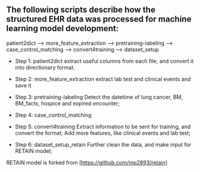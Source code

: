 ## The following scripts describe how the structured EHR data was processed for machine learning model development:
patient2dict --> more_feature_extraction --> pretraining-labeling --> case_control_matching --> convert4training --> dataset_setup

- Step 1: patient2dict
extract useful columns from each file, and convert it into directionary format.
    
- Step 2: more_feature_extraction
extract lab test and clinical events and save it
    
    
- Step 3: pretraining-labeling
Detect the datetime of lung cancer, BM, BM_facts, hospice and expired encounter;
    
- Step 4: case_control_matching
    
- Step 5: convert4training
Extract information to be sent for training, and convert the format;
Add more features, like clinical events and lab test;
    
- Step 6: dataset_setup_retain
Further clean the data, and make input for RETAIN model;
    
    
RETAIN model is forked from [https://github.com/mp2893/retain]
